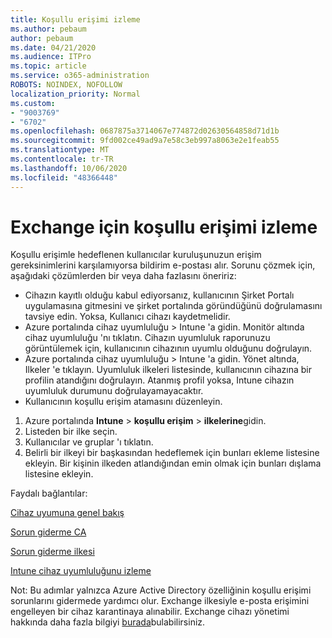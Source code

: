 ```yaml
---
title: Koşullu erişimi izleme
ms.author: pebaum
author: pebaum
ms.date: 04/21/2020
ms.audience: ITPro
ms.topic: article
ms.service: o365-administration
ROBOTS: NOINDEX, NOFOLLOW
localization_priority: Normal
ms.custom:
- "9003769"
- "6702"
ms.openlocfilehash: 0687875a3714067e774872d02630564858d71d1b
ms.sourcegitcommit: 9fd002ce49ad9a7e58c3eb997a8063e2e1feab55
ms.translationtype: MT
ms.contentlocale: tr-TR
ms.lasthandoff: 10/06/2020
ms.locfileid: "48366448"
---
```

# <a name="monitoring-conditional-access-for-exchange"></a>Exchange için koşullu erişimi izleme

Koşullu erişimle hedeflenen kullanıcılar kuruluşunuzun erişim gereksinimlerini karşılamıyorsa bildirim e-postası alır. Sorunu çözmek için, aşağıdaki çözümlerden bir veya daha fazlasını öneririz:

- Cihazın kayıtlı olduğu kabul ediyorsanız, kullanıcının Şirket Portalı uygulamasına gitmesini ve şirket portalında göründüğünü doğrulamasını tavsiye edin. Yoksa, Kullanıcı cihazı kaydetmelidir.
- Azure portalında cihaz uyumluluğu > Intune 'a gidin. Monitör altında cihaz uyumluluğu 'nı tıklatın. Cihazın uyumluluk raporunuzu görüntülemek için, kullanıcının cihazının uyumlu olduğunu doğrulayın.
- Azure portalında cihaz uyumluluğu > Intune 'a gidin. Yönet altında, Ilkeler 'e tıklayın. Uyumluluk ilkeleri listesinde, kullanıcının cihazına bir profilin atandığını doğrulayın. Atanmış profil yoksa, Intune cihazın uyumluluk durumunu doğrulayamayacaktır.
- Kullanıcının koşullu erişim atamasını düzenleyin.

1. Azure portalında **Intune**  >  **koşullu erişim**  >  **ilkelerine**gidin.
2. Listeden bir ilke seçin.
3. Kullanıcılar ve gruplar 'ı tıklatın.
4. Belirli bir ilkeyi bir başkasından hedeflemek için bunları ekleme listesine ekleyin. Bir kişinin ilkeden atlandığından emin olmak için bunları dışlama listesine ekleyin.

Faydalı bağlantılar:

[Cihaz uyumuna genel bakış](https://docs.microsoft.com/intune/device-compliance-get-started)

[Sorun giderme CA](https://docs.microsoft.com/intune/troubleshoot-conditional-access)

[Sorun giderme ilkesi](https://docs.microsoft.com/intune/troubleshoot-policies-in-microsoft-intune)

[Intune cihaz uyumluluğunu izleme](https://docs.microsoft.com/intune/compliance-policy-monitor)

Not: Bu adımlar yalnızca Azure Active Directory özelliğinin koşullu erişimi sorunlarını gidermede yardımcı olur. Exchange ilkesiyle e-posta erişimini engelleyen bir cihaz karantinaya alınabilir. Exchange cihazı yönetimi hakkında daha fazla bilgiyi [burada](<https://docs.microsoft.com/previous-versions/office/exchange-server-2010/ff959225(v=exchg.141>)bulabilirsiniz.

